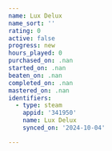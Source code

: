 ```yaml
---
name: Lux Delux
name_sort: ''
rating: 0
active: false
progress: new
hours_played: 0
purchased_on: .nan
started_on: .nan
beaten_on: .nan
completed_on: .nan
mastered_on: .nan
identifiers:
  - type: steam
    appid: '341950'
    name: Lux Delux
    synced_on: '2024-10-04'

---
```

